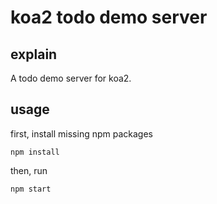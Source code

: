 # koa2 todo demo server

## explain

A todo demo server for koa2.

## usage

first, install missing npm packages

```shell
npm install
```

then, run

```shell
npm start
```